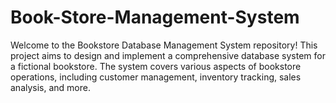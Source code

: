 # Book-Store-Management-System
Welcome to the Bookstore Database Management System repository! This project aims to design and implement a comprehensive database system for a fictional bookstore. The system covers various aspects of bookstore operations, including customer management, inventory tracking, sales analysis, and more.
